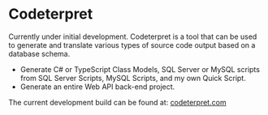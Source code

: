 # Codeterpret
Currently under initial development. Codeterpret is a tool that can be used to generate and translate various types of source code output based on a database schema.
- Generate C# or TypeScript Class Models, SQL Server or MySQL scripts from SQL Server Scripts, MySQL Scripts, and my own Quick Script.
- Generate an entire Web API back-end project.

The current development build can be found at: [codeterpret.com](https://www.codeterpret.com)